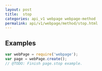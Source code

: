 ```yaml
---
layout: post
title:  stop
categories: api_v1 webpage webpage-method
permalink: api/v1/webpage/method/stop.html
---
```


## Examples

```javascript
var webPage = require('webpage');
var page = webPage.create();
// @TODO: Finish page.stop example.
```








